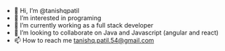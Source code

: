 - 👋 Hi, I’m @tanishqpatil
- 👀 I’m interested in programing
- 🌱 I’m currently working as a full stack developer
- 💞️ I’m looking to collaborate on Java and Javascript (angular and react)
- 📫 How to reach me tanishq.patil.54@gmail.com

<!---
tanishqpatil/tanishqpatil is a ✨ special ✨ repository because its `README.md` (this file) appears on your GitHub profile.
You can click the Preview link to take a look at your changes.
--->
